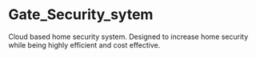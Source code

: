 # Gate_Security_sytem
Cloud based home security system. Designed to increase home security while being highly efficient and cost effective.
